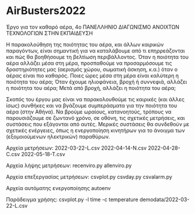 # AirBusters2022
Έργο για τον καθαρό αέρα, 4ο ΠΑΝΕΛΛΗΝΙΟ ΔΙΑΓΩΝΙΣΜΟ ΑΝΟΙΧΤΩΝ ΤΕΧΝΟΛΟΓΙΩΝ ΣΤΗΝ ΕΚΠΑΙΔΕΥΣΗ

Η παρακολούθηση της ποιότητας του αέρα, και άλλων καιρικών παραγόντων, είναι σημαντική για να καταλάβουμε από τι επηρρεάζονται και πώς θα βοηθήσουμε τη βελτίωση περιβάλλοντος.
Όταν η ποιότητα του αέρα αλλάζει μέσα στη μέρα, προσπαθούμε να προσαρμόσουμε τις δραστηριότητες μας (αερισμός χώρου, σωματική άσκηση, κ.α.) όταν ο αέρας είναι πιο καθαρός.
Ποιες ώρες μέσα στη μέρα είναι καλύτερη η ποιότητα του αέρα;
Όταν έχουμε ηλιοφάνεια, βροχή ή συννεφιά, αλλάζει η ποιότητα του αέρα;
Μετά από βροχή, αλλάζει η ποιότητα του αέρα;

Σκοπός του έργου μας είναι να παρακολουθούμε τις καιρικές (και άλλες ίσως) συνθήκες και να βγάζουμε συμπεράσματα για την ποιότητα του αέρα (στην Αθήνα).
Να βρούμε ωραίους, κατανοητούς, τρόπους να παρουσιάζουμε σε ζωντανό χρόνο, σε οθόνη, τις σχετικές μετρήσεις, και συστάσεις που εξάγονται από αυτές.
Μερικές συστάσεις θα συνδεθούν με σχετικές ενέργειες, όπως η ενεργοποίηση κινητήρων για το άνοιγμα των (εξομοιούμενων ηλεκτρικών) παραθύρων.

Αρχεία μετρήσεων:
2022-03-22-L.csv
2022-04-14-N.csv
2022-04-28-C.csv
2022-05-18-T.csv

Αρχεία λήψης μετρήσεων:
recenviro.py
allenviro.py

Αρχεία επεξεργασίας μετρήσεων:
csvplot.py
csvday.py
csvalarm.py

Αρχεία αυτόματης ενεργοποίησης
autoenv

Παράδειγμα χρήσης:
csvplot.py -l time -c temperature demodata/2022-03-22-L.csv

